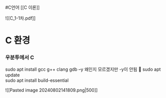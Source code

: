 #C언어
[[C 이론]]


![[C_1-1차.pdf]]

# C 환경

### 우분투에서 C
sudo apt install gcc g++ clang gdb –y
왜인지 모르겠지만 -y이 안됨
🤖
sudo apt update  
sudo apt install build-essential

![[Pasted image 20240802141809.png|500]]

